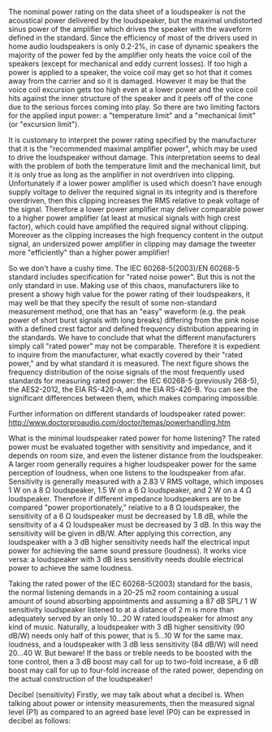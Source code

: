 The nominal power rating on the data sheet of a loudspeaker is not the acoustical power delivered by the loudspeaker, but the maximal undistorted sinus power of the amplifier which drives the speaker with the waveform defined in the standard. Since the efficiency of most of the drivers used in home audio loudspeakers is only 0.2-2%, in case of dynamic speakers the majority of the power fed by the amplifier only heats the voice coil of the speakers (except for mechanical and eddy current losses). If too high a power is applied to a speaker, the voice coil may get so hot that it comes away from the carrier and so it is damaged. However it may be that the voice coil excursion gets too high even at a lower power and the voice coil hits against the inner structure of the speaker and it peels off of the cone due to the serious forces coming into play. So there are two limiting factors for the applied input power: a "temperature limit" and a "mechanical limit" (or "excursion limit").

It is customary to interpret the power rating specified by the manufacturer that it is the "recommended maximal amplifier power", which may be used to drive the loudspeaker without damage. This interpretation seems to deal with the problem of both the temperature limit and the mechanical limit, but it is only true as long as the amplifier in not overdriven into clipping. Unfortunately if a lower power amplifier is used which doesn't have enough supply voltage to deliver the required signal in its integrity and is therefore overdriven, then this clipping increases the RMS relative to peak voltage of the signal. Therefore a lower power amplifier may deliver comparable power to a higher power amplifier (at least at musical signals with high crest factor), which could have amplified the required signal without clipping. Moreover as the clipping increases the high frequency content in the output signal, an undersized power amplifier in clipping may damage the tweeter more "efficiently" than a higher power amplifier!

So we don't have a cushy time. The IEC 60268-5(2003)/EN 60268-5 standard includes specification for "rated noise power". But this is not the only standard in use. Making use of this chaos, manufacturers like to present a showy high value for the power rating of their loudspeakers, it may well be that they specify the result of some non-standard measurement method, one that has an "easy" waveform (e.g. the peak power of short burst signals with long breaks) differing from the pink noise with a defined crest factor and defined frequency distribution appearing in the standards. We have to conclude that what the different manufacturers simply call "rated power" may not be comparable. Therefore it is expedient to inquire from the manufacturer, what exactly covered by their "rated power," and by what standard it is measured. The next figure shows the frequency distribution of the noise signals of the most frequently used standards for measuring rated power: the IEC 60268-5 (previously 268-5), the AES2-2012, the EIA RS-426-A, and the EIA RS-426-B. You can see the significant differences between them, which makes comparing impossible.



Further information on different standards of loudspeaker rated power: http://www.doctorproaudio.com/doctor/temas/powerhandling.htm

What is the minimal loudspeaker rated power for home listening?
The rated power must be evaluated together with sensitivity and impedance, and it depends on room size, and even the listener distance from the loudspeaker. A larger room generally requires a higher loudspeaker power for the same perception of loudness, when one listens to the loudspeaker from afar. Sensitivity is generally measured with a 2.83 V RMS voltage, which imposes 1 W on a 8 Ω loudspeaker, 1.5 W on a 6 Ω loudspeaker, and 2 W on a 4 Ω loudspeaker. Therefore if different impedance loudspeakers are to be compared "power proportionately," relative to a 8 Ω loudspeaker, the sensitivity of a 6 Ω loudspeaker must be decreased by 1.8 dB, while the sensitivity of a 4 Ω loudspeaker must be decreased by 3 dB. In this way the sensitivity will be given in dB/W. After applying this correction, any loudspeaker with a 3 dB higher sensitivity needs half the electrical input power for achieving the same sound pressure (loudness). It works vice versa: a loudspeaker with 3 dB less sensitivity needs double electrical power to achieve the same loudness.

Taking the rated power of the IEC 60268-5(2003) standard for the basis, the normal listening demands in a 20-25 m2 room containing a usual amount of sound absorbing appointments and assuming a 87 dB SPL/ 1 W sensitivity loudspeaker listened to at a distance of 2 m is more than adequately served by an only 10...20 W rated loudspeaker for almost any kind of music. Naturally, a loudspeaker with 3 dB higher sensitivity (90 dB/W) needs only half of this power, that is 5...10 W for the same max. loudness, and a loudspeaker with 3 dB less sensitivity (84 dB/W) will need 20...40 W. But beware! If the bass or treble needs to be boosted with the tone control, then a 3 dB boost may call for up to two-fold increase, a 6 dB boost may call for up to four-fold increase of the rated power, depending on the actual construction of the loudspeaker!

Decibel (sensitivity)
Firstly, we may talk about what a decibel is. When talking about power or intensity measurements, then the measured signal level (P1) as compared to an agreed base level (P0) can be expressed in decibel as follows:

